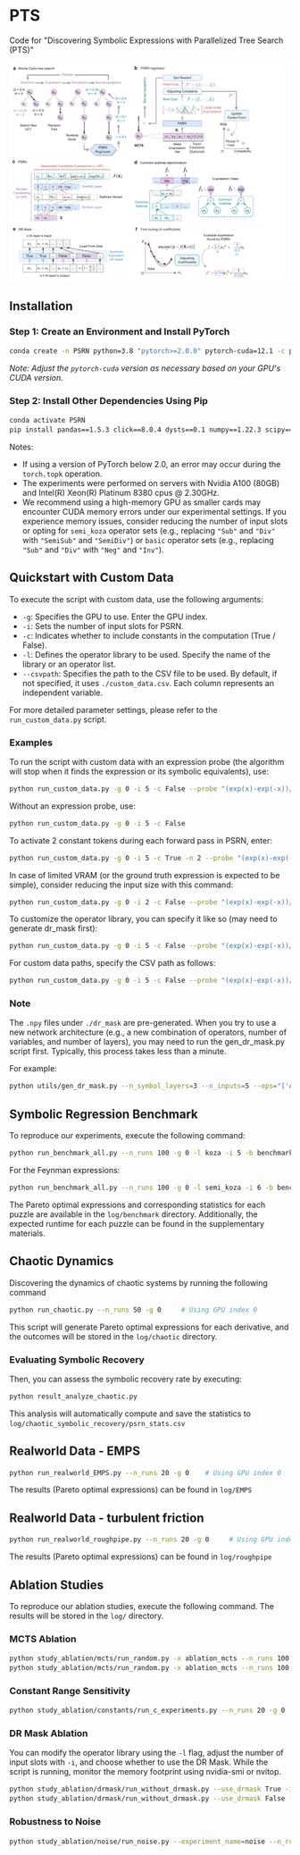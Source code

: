 # PTS

Code for "Discovering Symbolic Expressions with Parallelized Tree Search (PTS)"

![fig1.png](./assets/fig1.png)



## Installation

### Step 1: Create an Environment and Install PyTorch

```bash
conda create -n PSRN python=3.8 "pytorch>=2.0.0" pytorch-cuda=12.1 -c pytorch -c nvidia
```

_Note: Adjust the `pytorch-cuda` version as necessary based on your GPU's CUDA version._

### Step 2: Install Other Dependencies Using Pip

```bash
conda activate PSRN
pip install pandas==1.5.3 click==8.0.4 dysts==0.1 numpy==1.22.3 scipy==1.7.3 tqdm==4.65.0 pysindy==1.7.5 derivative==0.6.0 scikit-learn==1.3.0 sympy==1.10.1
```

Notes: 

- If using a version of PyTorch below 2.0, an error may occur during the `torch.topk` operation.
- The experiments were performed on servers with Nvidia A100 (80GB) and Intel(R) Xeon(R) Platinum 8380 cpus @ 2.30GHz.
- We recommend using a high-memory GPU as smaller cards may encounter CUDA memory errors under our experimental settings. If you experience memory issues, consider reducing the number of input slots or opting for `semi_koza` operator sets (e.g., replacing `"Sub"` and `"Div"` with `"SemiSub"` and `"SemiDiv"`) or `basic` operator sets (e.g., replacing `"Sub"` and `"Div"` with `"Neg"` and `"Inv"`).

## Quickstart with Custom Data

To execute the script with custom data, use the following arguments:

- `-g`: Specifies the GPU to use. Enter the GPU index.
- `-i`: Sets the number of input slots for PSRN.
- `-c`: Indicates whether to include constants in the computation (True / False).
- `-l`: Defines the operator library to be used. Specify the name of the library or an operator list.
- `--csvpath`: Specifies the path to the CSV file to be used. By default, if not specified, it uses `./custom_data.csv`. Each column represents an independent variable.

For more detailed parameter settings, please refer to the `run_custom_data.py` script.

### Examples

To run the script with custom data with an expression probe (the algorithm will stop when it finds the expression or its symbolic equivalents), use:

```bash
python run_custom_data.py -g 0 -i 5 -c False --probe "(exp(x)-exp(-x))/2"
```

Without an expression probe, use:

```bash
python run_custom_data.py -g 0 -i 5 -c False
```

To activate 2 constant tokens during each forward pass in PSRN, enter:

```bash
python run_custom_data.py -g 0 -i 5 -c True -n 2 --probe "(exp(x)-exp(-x))/2"
```

In case of limited VRAM (or the ground truth expression is expected to be simple), consider reducing the input size with this command:

```bash
python run_custom_data.py -g 0 -i 2 -c False --probe "(exp(x)-exp(-x))/2"
```

To customize the operator library, you can specify it like so (may need to generate dr_mask first):

```bash
python run_custom_data.py -g 0 -i 5 -c False --probe "(exp(x)-exp(-x))/2" -l "['Add','Mul','Identity','Tanh','Abs']"
```

For custom data paths, specify the CSV path as follows:

```bash
python run_custom_data.py -g 0 -i 5 -c False --probe "(exp(x)-exp(-x))/2" --csvpath ./another_custom_data.csv
```

### Note

The `.npy` files under `./dr_mask` are pre-generated. When you try to use a new network architecture (e.g., a new combination of operators, number of variables, and number of layers), you may need to run the gen_dr_mask.py script first. Typically, this process takes less than a minute.

For example:

```bash
python utils/gen_dr_mask.py --n_symbol_layers=3 --n_inputs=5 --ops="['Add','Mul','SemiSub','SemiDiv','Identity','Sin','Cos','Exp','Log','Tanh','Cosh','Abs','Sign']"
```

## Symbolic Regression Benchmark

To reproduce our experiments, execute the following command:

```bash
python run_benchmark_all.py --n_runs 100 -g 0 -l koza -i 5 -b benchmark.csv
```

For the Feynman expressions:

```bash
python run_benchmark_all.py --n_runs 100 -g 0 -l semi_koza -i 6 -b benchmark_Feynman.csv
```

The Pareto optimal expressions and corresponding statistics for each puzzle are available in the `log/benchmark` directory. Additionally, the expected runtime for each puzzle can be found in the supplementary materials.

## Chaotic Dynamics

Discovering the dynamics of chaotic systems by running the following command

```bash
python run_chaotic.py --n_runs 50 -g 0     # Using GPU index 0
```

This script will generate Pareto optimal expressions for each derivative, and the outcomes will be stored in the `log/chaotic` directory.

### Evaluating Symbolic Recovery

Then, you can assess the symbolic recovery rate by executing:

```bash
python result_analyze_chaotic.py
```

This analysis will automatically compute and save the statistics to `log/chaotic_symbolic_recovery/psrn_stats.csv`

## Realworld Data - EMPS

```bash
python run_realworld_EMPS.py --n_runs 20 -g 0    # Using GPU index 0
```

The results (Pareto optimal expressions) can be found in `log/EMPS`

## Realworld Data - turbulent friction

```bash
python run_realworld_roughpipe.py --n_runs 20 -g 0     # Using GPU index 0
```

The results (Pareto optimal expressions) can be found in `log/roughpipe`

## Ablation Studies

To reproduce our ablation studies, execute the following command.
The results will be stored in the `log/` directory.

### MCTS Ablation

```bash
python study_ablation/mcts/run_random.py -x ablation_mcts --n_runs 100 -g 0 -l koza -i 5 -r False
python study_ablation/mcts/run_random.py -x ablation_mcts --n_runs 100 -g 0 -l koza -i 5 -r True
```

### Constant Range Sensitivity

```bash
python study_ablation/constants/run_c_experiments.py --n_runs 20 -g 0 
```

### DR Mask Ablation

You can modify the operator library using the `-l` flag, adjust the number of input slots with `-i`, and choose whether to use the DR Mask.
While the script is running, monitor the memory footprint using nvidia-smi or nvitop.

```bash
python study_ablation/drmask/run_without_drmask.py --use_drmask True -i 4 -l koza -g 0
python study_ablation/drmask/run_without_drmask.py --use_drmask False -i 4 -l koza -g 0
```

### Robustness to Noise

```bash
python study_ablation/noise/run_noise.py --experiment_name=noise --n_runs 100 -g 0 -l arithmetic -b benchmark_noise.csv
```
